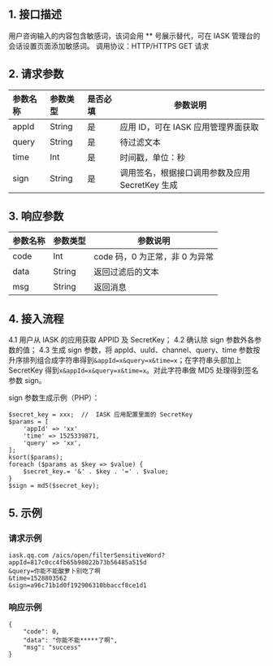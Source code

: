 ﻿## 1. 接口描述
用户咨询输入的内容包含敏感词，该词会用 \*\* 号展示替代，可在 IASK 管理台的会话设置页面添加敏感词。
调用协议：HTTP/HTTPS GET 请求

## 2. 请求参数
|参数名称|参数类型|是否必填|参数说明|
|:----  |:---   |:----- |----- |
|appId  |	String	|是	|应用 ID，可在 IASK 应用管理界面获取|
|query	 | String	|是	|待过滤文本|
|time   |	Int	|是	|时间戳，单位：秒|
|sign   |	String	|是 |调用签名，根据接口调用参数及应用 SecretKey 生成|

## 3. 响应参数
|参数名称	|参数类型	|参数说明|
|---------|---------|------|
|code	   |   Int	|code 码，0 为正常，非 0 为异常|
|data	   |  String	|返回过滤后的文本|
|msg	   |  String	|返回消息|

## 4. 接入流程
4.1 用户从 IASK 的应用获取 APPID 及 SecretKey；
4.2 确认除 sign 参数外各参数的值；
4.3 生成 sign 参数，将 appId、uuId、channel、query、time 参数按升序排列组合成字符串得到`&appId=x&query=x&time=x`；在字符串头部加上  SecretKey 得到`x&appId=x&query=x&time=x`。对此字符串做 MD5 处理得到签名参数 sign。

sign 参数生成示例（PHP）：
```
$secret_key = xxx;  //  IASK 应用配置里面的 SecretKey
$params = [
    'appId' => 'xx'
    'time' => 1525339871, 
    'query' => 'xx',
];
ksort($params);
foreach ($params as $key => $value) {
    $secret_key.= '&' . $key . '=' . $value;
}
$sign = md5($secret_key);
```

## 5. 示例
### 请求示例
```
iask.qq.com /aics/open/filterSensitiveWord?
appId=817c0cc4fb65b98022b73b56485a515d
&query=你能不能酸萝卜别吃了啊
&time=1528803562
&sign=a96c71b1d0f192906310bbaccf8ce1d1
```

### 响应示例

```
{
    "code": 0,
    "data": "你能不能*****了啊",
    "msg": "success"
}
```









